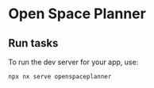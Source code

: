 # Open Space Planner

## Run tasks

To run the dev server for your app, use:

```sh
npx nx serve openspaceplanner
```
